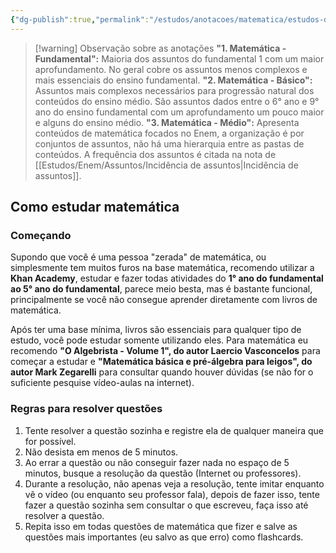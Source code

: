 ```yaml
---
{"dg-publish":true,"permalink":"/estudos/anotacoes/matematica/estudos-de-matematica/","updated":"2025-03-08T18:09:44.414-03:00"}
---
```


> [!warning] Observação sobre as anotações
> **"1. Matemática - Fundamental":** Maioria dos assuntos do fundamental 1 com um maior aprofundamento. No geral cobre os assuntos menos complexos e mais essenciais do ensino fundamental.
> **"2. Matemática - Básico":** Assuntos mais complexos necessários para progressão natural dos conteúdos do ensino médio. São assuntos dados entre o 6° ano e 9° ano do ensino fundamental com um aprofundamento um pouco maior e alguns do ensino médio.
> **"3. Matemática - Médio":** Apresenta conteúdos de matemática focados no Enem, a organização é por conjuntos de assuntos, não há uma hierarquia entre as pastas de conteúdos. A frequência dos assuntos é citada na nota de [[Estudos/Enem/Assuntos/Incidência de assuntos\|Incidência de assuntos]].

## Como estudar matemática

### Começando

Supondo que você é uma pessoa "zerada" de matemática, ou simplesmente tem muitos furos na base matemática, recomendo utilizar a **Khan Academy**, estudar e fazer todas atividades do **1° ano do fundamental ao 5° ano do fundamental**, parece meio besta, mas é bastante funcional, principalmente se você não consegue aprender diretamente com livros de matemática.

Após ter uma base mínima, livros são essenciais para qualquer tipo de estudo, você pode estudar somente utilizando eles. Para matemática eu recomendo **"O Algebrista - Volume 1", do autor Laercio Vasconcelos** para começar a estudar e **"Matemática básica e pré-álgebra para leigos", do autor Mark Zegarelli** para consultar quando houver dúvidas (se não for o suficiente pesquise vídeo-aulas na internet).

### Regras para resolver questões

1. Tente resolver a questão sozinha e registre ela de qualquer maneira que for possível.
2. Não desista em menos de 5 minutos.
3. Ao errar a questão ou não conseguir fazer nada no espaço de 5 minutos, busque a resolução da questão (Internet ou professores).
4. Durante a resolução, não apenas veja a resolução, tente imitar enquanto vê o vídeo (ou enquanto seu professor fala), depois de fazer isso, tente fazer a questão sozinha sem consultar o que escreveu, faça isso até resolver a questão.
5. Repita isso em todas questões de matemática que fizer e salve as questões mais importantes (eu salvo as que erro) como flashcards.